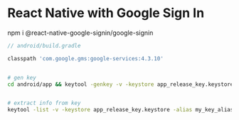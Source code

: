 # React Native with Google Sign In

npm i @react-native-google-signin/google-signin

```gradle
// android/build.gradle

classpath 'com.google.gms:google-services:4.3.10'
```

```bash

# gen key
cd android/app && keytool -genkey -v -keystore app_release_key.keystore -alias my_key_alias -keyalg RSA -keysize 2048 -validity 10000


# extract info from key
keytool -list -v -keystore app_release_key.keystore -alias my_key_alias
```
